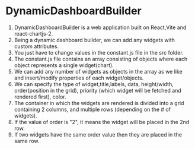 # DynamicDashboardBuilder
1. DynamicDashboardBuilder is a web application built on React,Vite and react-chartjs-2.
2. Being a dynamic dashboard builder, we can add any widgets with custom attributes.
3. You just have to change values in the constant.js file in the src folder.
4. The constant.js file contains an array consisting of objects where each object represents a single widget(chart).
5. We can add any number of widgets as objects in the array as we like and insert/modify properties of each widget/objects.
6. We can specify the type of widget,title,labels, data, height/width, order(position in the grid), priority (which widget will be fetched and rendered first), color.
7. The container in which the widgets are rendered is divided into a grid containing 2 columns, and multiple rows (depending on the # of widgets).
8. If the value of order is "2", it means the widget will be placed in the 2nd row.
9. If two widgets have the same order value then they are placed in the same row.
